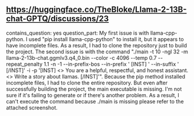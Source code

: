 ## https://huggingface.co/TheBloke/Llama-2-13B-chat-GPTQ/discussions/23

contains_question: yes
question_part: My first issue is with llama-cpp-python. I used "pip install llama-cpp-python" to install it, but it appears to have incomplete files. As a result, I had to clone the repository just to build the project. The second issue is with the command "./main -t 10 -ngl 32 -m llama-2-13b-chat.ggmlv3.q4_0.bin --color -c 4096 --temp 0.7 --repeat_penalty 1.1 -n -1 --in-prefix-bos --in-prefix ' [INST] ' --in-suffix ' [/INST]' -i -p '[INST] <<SYS>> You are a helpful, respectful, and honest assistant. <</SYS>> Write a story about llamas. [/INST]'". Because the pip method installed incomplete files, I had to clone the entire repository. But even after successfully building the project, the main executable is missing. I'm not sure if it's failing to generate or if there's another problem. As a result, I can't execute the command because ./main is missing please refer to the attached screenshot.